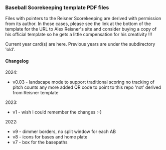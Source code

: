 
### Baseball Scorekeeping template PDF files

Files with pointers to the Reisner Scorekeeping are derived with permission from its author. In those cases, please see the link at the bottom of the template for the URL to Alex Reisner's site and consider buying a copy of his official template so he gets a little compensation for his creativity !!!

Current year card(s) are here.  Previous years are under the subdirectory 'old'.

#### Changelog

2024:
* v0.03 - landscape mode to support traditional scoring
          no tracking of pitch counts any more
          added QR code to point to this repo
          'not' derived from Reisner template

2023:
* v1 - wish I could remember the changes :-)

2022:
* v9 - dimmer borders, no split window for each AB
* v8 - icons for bases and home plate 
* v7 - box for the basepaths

